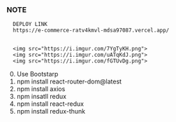 ### NOTE

      DEPLOY LINK
      https://e-commerce-ratv4kmvl-mdsa97087.vercel.app/


      <img src="https://i.imgur.com/7YgTyKH.png">
      <img src="https://i.imgur.com/uATqKdJ.png">
      <img src="https://i.imgur.com/fGTUvDg.png">

0. Use Bootstarp
1. npm install react-router-dom@latest
2. npm install axios
3. npm insatll redux
4. npm install react-redux
5. npm install redux-thunk
